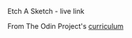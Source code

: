 Etch A Sketch - live link

From The Odin Project's [curriculum](https://www.theodinproject.com/lessons/etch-a-sketch-project)
